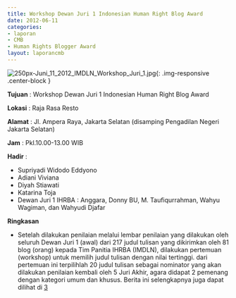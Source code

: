 ```yaml
---
title: Workshop Dewan Juri 1 Indonesian Human Right Blog Award
date: 2012-06-11
categories:
- laporan
- CMB
- Human Rights Blogger Award
layout: laporancmb
---
```


![250px-Juni_11_2012_IMDLN_Workshop_Juri_1.jpg](/uploads/250px-Juni_11_2012_IMDLN_Workshop_Juri_1.jpg){: .img-responsive .center-block }


**Tujuan** : Workshop Dewan Juri 1 Indonesian Human Right Blog Award

**Lokasi** : Raja Rasa Resto 

**Alamat** : Jl. Ampera Raya, Jakarta Selatan (disamping Pengadilan Negeri Jakarta Selatan) 

**Jam** : Pkl.10.00-13.00 WIB 

**Hadir** :
* Supriyadi Widodo Eddyono
* Adiani Viviana
* Diyah Stiawati
* Katarina Toja
* Dewan Juri 1 IHRBA : Anggara, Donny BU, M. Taufiqurrahman, Wahyu Wagiman, dan Wahyudi Djafar 

**Ringkasan**  
* Setelah dilakukan penilaian melalui lembar penilaian yang dilakukan oleh seluruh Dewan Juri 1 (awal) dari 217 judul tulisan yang dikirimkan oleh 81 blog (orang) kepada Tim Panitia IHRBA (IMDLN), dilakukan pertemuan (workshop) untuk memilih judul tulisan dengan nilai tertinggi. dari pertemuan ini terpilihlah 20 judul tulisan sebagai nominator yang akan dilakukan penilaian kembali oleh 5 Juri Akhir, agara didapat 2 pemenang dengan kategori umum dan khusus. Berita ini selengkapnya juga dapat dilihat di [3](http://www.hamblogger.org/dewan-juri-i-memilih-20-nominasi-pemenang-ihrba/)
